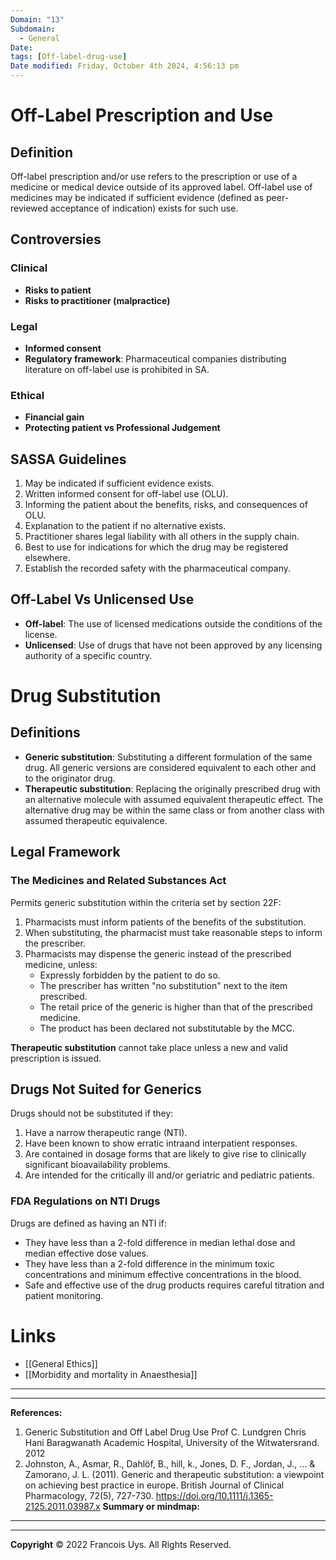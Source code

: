 ```yaml
---
Domain: "13"
Subdomain:
  - General
Date:
tags: [Off-label-drug-use]
Date modified: Friday, October 4th 2024, 4:56:13 pm
---
```


# Off-Label Prescription and Use

## Definition

Off-label prescription and/or use refers to the prescription or use of a medicine or medical device outside of its approved label. Off-label use of medicines may be indicated if sufficient evidence (defined as peer-reviewed acceptance of indication) exists for such use.

## Controversies

### Clinical
- **Risks to patient**
- **Risks to practitioner (malpractice)**

### Legal
- **Informed consent**
- **Regulatory framework**: Pharmaceutical companies distributing literature on off-label use is prohibited in SA.

### Ethical
- **Financial gain**
- **Protecting patient vs Professional Judgement**

## SASSA Guidelines
1. May be indicated if sufficient evidence exists.
2. Written informed consent for off-label use (OLU).
3. Informing the patient about the benefits, risks, and consequences of OLU.
4. Explanation to the patient if no alternative exists.
5. Practitioner shares legal liability with all others in the supply chain.
6. Best to use for indications for which the drug may be registered elsewhere.
7. Establish the recorded safety with the pharmaceutical company.

## Off-Label Vs Unlicensed Use
- **Off-label**: The use of licensed medications outside the conditions of the license.
- **Unlicensed**: Use of drugs that have not been approved by any licensing authority of a specific country.

# Drug Substitution

## Definitions
- **Generic substitution**: Substituting a different formulation of the same drug. All generic versions are considered equivalent to each other and to the originator drug.
- **Therapeutic substitution**: Replacing the originally prescribed drug with an alternative molecule with assumed equivalent therapeutic effect. The alternative drug may be within the same class or from another class with assumed therapeutic equivalence.

## Legal Framework
### The Medicines and Related Substances Act

Permits generic substitution within the criteria set by section 22F:

1. Pharmacists must inform patients of the benefits of the substitution.
2. When substituting, the pharmacist must take reasonable steps to inform the prescriber.
3. Pharmacists may dispense the generic instead of the prescribed medicine, unless:
   - Expressly forbidden by the patient to do so.
   - The prescriber has written "no substitution" next to the item prescribed.
   - The retail price of the generic is higher than that of the prescribed medicine.
   - The product has been declared not substitutable by the MCC.

**Therapeutic substitution** cannot take place unless a new and valid prescription is issued.

## Drugs Not Suited for Generics

Drugs should not be substituted if they:

1. Have a narrow therapeutic range (NTI).
2. Have been known to show erratic intraand interpatient responses.
3. Are contained in dosage forms that are likely to give rise to clinically significant bioavailability problems.
4. Are intended for the critically ill and/or geriatric and pediatric patients.

### FDA Regulations on NTI Drugs

Drugs are defined as having an NTI if:

- They have less than a 2-fold difference in median lethal dose and median effective dose values.
- They have less than a 2-fold difference in the minimum toxic concentrations and minimum effective concentrations in the blood.
- Safe and effective use of the drug products requires careful titration and patient monitoring.

# Links
- [[General Ethics]]
- [[Morbidity and mortality in Anaesthesia]]

---

---
**References:**

1. Generic Substitution and Off Label Drug Use Prof C. Lundgren Chris Hani Baragwanath Academic Hospital, University of the Witwatersrand. 2012
2. Johnston, A., Asmar, R., Dahlöf, B., hill, k., Jones, D. F., Jordan, J., … & Zamorano, J. L. (2011). Generic and therapeutic substitution: a viewpoint on achieving best practice in europe. British Journal of Clinical Pharmacology, 72(5), 727-730. https://doi.org/10.1111/j.1365-2125.2011.03987.x
**Summary or mindmap:**

------------------------------------------------------------------------------------------------------------------------------------------------------------------------------------------------------------------------------


---

**Copyright**
© 2022 Francois Uys. All Rights Reserved.
